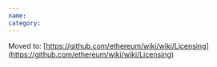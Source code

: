 ```yaml
---
name: 
category: 
---
```


Moved to: [https://github.com/ethereum/wiki/wiki/Licensing](https://github.com/ethereum/wiki/wiki/Licensing)